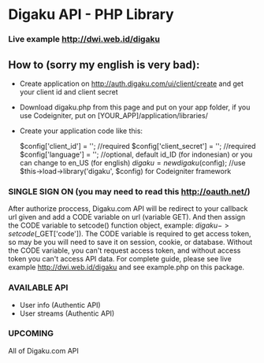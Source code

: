 # Digaku API - PHP Library

### Live example http://dwi.web.id/digaku

## How to (sorry my english is very bad):

* Create application on http://auth.digaku.com/ui/client/create and get your client id and client secret
* Download digaku.php from this page and put on your app folder, if you use Codeigniter, put on [YOUR_APP]/application/libraries/
* Create your application code like this:

	$config['client_id'] = ''; //required
	$config['client_secret'] = ''; //required
	$config['language'] = ''; //optional, default id_ID (for indonesian) or you can change to en_US (for english)
	$digaku = new digaku($config); //use $this->load->library('digaku', $config) for Codeigniter framework

### SINGLE SIGN ON (you may need to read this http://oauth.net/)

After authorize proccess, Digaku.com API will be redirect to your callback url given and add a CODE variable on url (variable GET). And then assign the CODE variable to setcode() function object, example: $digaku->setcode($_GET['code']). The CODE variable is required to get access token, so may be you will need to save it on session, cookie, or database. Without the CODE variable, you can't request access token, and without access token you can't access API data. For complete guide, please see live example http://dwi.web.id/digaku and see example.php on this package.

### AVAILABLE API

* User info (Authentic API)
* User streams (Authentic API)

### UPCOMING

All of Digaku.com API